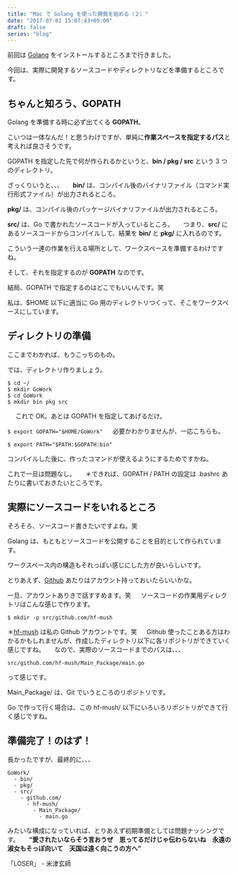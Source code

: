 ```yaml
---
title: "Mac で Golang を使った開発を始める（２）"
date: "2017-07-01 15:07:43+09:00"
draft: false
series: "blog"
---
```

前回は <a href="http://golang-jp.org/" target="_blank" rel="noopener noreferrer">Golang</a> をインストールするところまで行きました。

今回は、実際に開発するソースコードやディレクトリなどを準備するところです。

<h2>ちゃんと知ろう、GOPATH</h2>

Golang を準備する時に必ず出てくる <strong>GOPATH</strong>。

こいつは一体なんだ！と思うわけですが、単純に<strong>作業スペースを指定するパス</strong>と考えれば良さそうです。

GOPATH を指定した先で何が作られるかというと、<strong>bin / pkg / src</strong> という 3 つのディレクトリ。

ざっくりいうと、、、
　
<strong>bin/</strong> は、コンパイル後のバイナリファイル（コマンド実行形式ファイル）が出力されるところ。

<strong>pkg/</strong> は、コンパイル後のパッケージバイナリファイルが出力されるところ。

<strong>src/</strong> は、Go で書かれたソースコードが入っているところ。
　
つまり、<strong>src/</strong> にあるソースコードからコンパイルして、結果を <strong>bin/</strong> と <strong>pkg/</strong> に入れるのです。

こういう一連の作業を行える場所として、ワークスペースを準備するわけですね。

そして、それを指定するのが <strong>GOPATH</strong> なのです。

結局、GOPATH で指定するのはどこでもいいんです。笑

私は、$HOME 以下に適当に Go 用のディレクトリつくって、そこをワークスペースにしています。

<h2>ディレクトリの準備</h2>

ここまでわかれば、もうこっちのもの。

では、ディレクトリ作りましょう。

<pre>
<code>$ cd ~/
$ mkdir GoWork
$ cd GoWork
$ mkdir bin pkg src</code>
</pre>
　
これで OK。あとは GOPATH を指定してあげるだけ。

<code>$ export GOPATH="$HOME/GoWork"</code>
　
必要かわかりませんが、一応こちらも。

<pre>
<code>$ export PATH="$PATH:$GOPATH:bin"</code>
</pre>

コンパイルした後に、作ったコマンドが使えるようにするためですかね。

これで一旦は問題なし。
　
＊できれば、GOPATH / PATH の設定は .bashrc あたりに書いておきたいところです。

<h2>実際にソースコードをいれるところ</h2>

そろそろ、ソースコード書きたいですよね。笑

Golang は、もともとソースコードを公開することを目的として作られています。

ワークスペース内の構造もそれっぽい感じにした方が良いらしいです。

とりあえず、<a href="https://github.com/" target="_blank" rel="noopener noreferrer">Github</a> あたりはアカウント持っておいたらいいかな。

一旦、アカウントありきで話すすめます。笑
　
ソースコードの作業用ディレクトリはこんな感じで作ります。

<pre>
<code>$ mkdir -p src/github.com/hf-mush</code>
</pre>

＊<a href="https://github.com/hf-mush" target="_blank" rel="noopener noreferrer">hf-mush</a> は私の Github アカウントです。笑
　
Github 使ったことある方はわかるかもしれませんが、作成したディレクトリ以下に各リポジトリができていく感じですね。
　
なので、実際のソースコードまでのパスは、、、

<pre>
<code>src/github.com/hf-mush/Main_Package/main.go</code>
</pre>

って感じです。

Main_Package/ は、Git でいうところのリポジトリです。

Go で作って行く場合は、この hf-mush/ 以下にいろいろリポジトリができて行く感じですね。

<h2>準備完了！のはず！</h2>

長かったですが、最終的に、、、

<pre>
<code>GoWork/
  - bin/
  - pkg/
  - src/
    - github.com/
      - hf-mush/
        - Main_Package/
          - main.go</code>
</pre>

みたいな構成になっていれば、とりあえず初期準備としては問題ナッシングです。
　
<strong>“愛されたいならそう言おうぜ　思ってるだけじゃ伝わらないね　永遠の淑女もそっぽ向いて　天国は遠く向こうの方へ”</strong>

「LOSER」 - 米津玄師